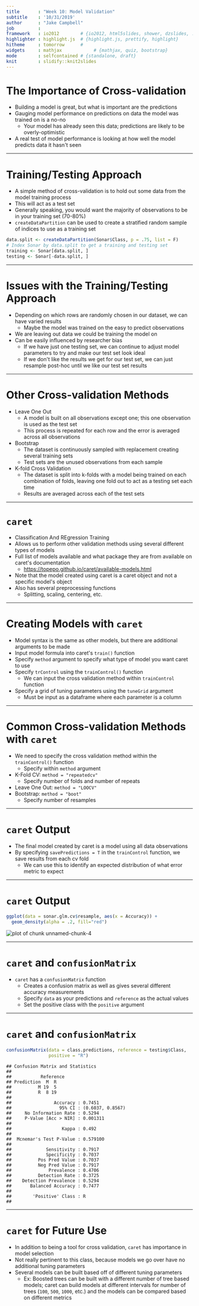```yaml
---
title       : "Week 10: Model Validation"
subtitle    : '10/31/2019'
author      : "Jake Campbell"
job         : 
framework   : io2012        # {io2012, html5slides, shower, dzslides, ...}
highlighter : highlight.js  # {highlight.js, prettify, highlight}
hitheme     : tomorrow      # 
widgets     : mathjax            # {mathjax, quiz, bootstrap}
mode        : selfcontained # {standalone, draft}
knit        : slidify::knit2slides
---
```




# The Importance of Cross-validation

- Building a model is great, but what is important are the predictions
- Gauging model performance on predictions on data the model was trained on is a no-no
  + Your model has already seen this data; predictions are likely to be overly-optimistic
- A real test of model performance is looking at how well the model predicts data it hasn't seen

---

# Training/Testing Approach

- A simple method of cross-validation is to hold out some data from the model training process
- This will act as a test set
- Generally speaking, you would want the majority of observations to be in your training set (70-80%)
- `createDataPartition` can be used to create a stratified random sample of indices to use as a training set

```r
data.split <- createDataPartition(Sonar$Class, p = .75, list = F)
# Index Sonar by data.split to get a training and testing set
training <- Sonar[data.split, ]
testing <- Sonar[-data.split, ]
```

---

# Issues with the Training/Testing Approach

- Depending on which rows are randomly chosen in our dataset, we can have varied results
  + Maybe the model was trained on the easy to predict observations
- We are leaving out data we could be training the model on
- Can be easily influenced by researcher bias
  + If we have just one testing set, we can continue to adjust model parameters to try and make our test set look ideal
  + If we don't like the results we get for our test set, we can just resample post-hoc until we like our test set results

---

# Other Cross-validation Methods

- Leave One Out
  + A model is built on all observations except one; this one observation is used as the test set
  + This process is repeated for each row and the error is averaged across all observations
- Bootstrap
  + The dataset is continuously sampled with replacement creating several training sets
  + Test sets are the unused observations from each sample
- K-fold Cross Validation
  + The dataset is split into k-folds with a model being trained on each combination of folds, leaving one fold out to act as a testing set each time
  + Results are averaged across each of the test sets

---

# `caret`

- Classification And REgression Training
- Allows us to perform other validation methods using several different types of models
- Full list of models available and what package they are from available on caret's documentation
  + https://topepo.github.io/caret/available-models.html
- Note that the model created using caret is a caret object and not a specific model's object
- Also has several preprocessing functions
  + Splitting, scaling, centering, etc.

---

# Creating Models with `caret`

- Model syntax is the same as other models, but there are additional arguments to be made
- Input model formula into caret's `train()` function
- Specify `method` argument to specify what type of model you want caret to use
- Specify `trControl` using the `trainControl()` function
  + We can input the cross validation method within `trainControl` function
- Specify a grid of tuning parameters using the `tuneGrid` argument
  + Must be input as a dataframe where each parameter is a column

---

# Common Cross-validation Methods with `caret`

- We need to specify the cross validation method within the `trainControl()` function
  + Specify within `method` argument
- K-Fold CV: `method = "repeatedcv"`
  + Specify number of folds and number of repeats
- Leave One Out: `method = "LOOCV"`
- Bootstrap: `method = "boot"`
  + Specify number of resamples

---

# `caret` Output

- The final model created by caret is a model using all data observations
- By specifying `savePredictions = T` in the `trainControl` function, we save results from each cv fold
  + We can use this to identify an expected distribution of what error metric to expect

---

# `caret` Output




```r
ggplot(data = sonar.glm.cv$resample, aes(x = Accuracy)) +
  geom_density(alpha = .2, fill="red")
```

<img src="assets/fig/unnamed-chunk-4-1.png" title="plot of chunk unnamed-chunk-4" alt="plot of chunk unnamed-chunk-4" style="display: block; margin: auto;" />

---

# `caret` and `confusionMatrix`

- `caret` has a `confusionMatrix` function
  + Creates a confusion matrix as well as gives several different accuracy measurements
  + Specify `data` as your predictions and `reference` as the actual values
  + Set the positive class with the `positive` argument

---

# `caret` and `confusionMatrix`





```r
confusionMatrix(data = class.predictions, reference = testing$Class,
                positive = "R")
```

```
## Confusion Matrix and Statistics
## 
##           Reference
## Prediction  M  R
##          M 19  5
##          R  8 19
##                                           
##                Accuracy : 0.7451          
##                  95% CI : (0.6037, 0.8567)
##     No Information Rate : 0.5294          
##     P-Value [Acc > NIR] : 0.001311        
##                                           
##                   Kappa : 0.492           
##                                           
##  Mcnemar's Test P-Value : 0.579100        
##                                           
##             Sensitivity : 0.7917          
##             Specificity : 0.7037          
##          Pos Pred Value : 0.7037          
##          Neg Pred Value : 0.7917          
##              Prevalence : 0.4706          
##          Detection Rate : 0.3725          
##    Detection Prevalence : 0.5294          
##       Balanced Accuracy : 0.7477          
##                                           
##        'Positive' Class : R               
## 
```

---

# `caret` for Future Use

- In addition to being a tool for cross validation, `caret` has importance in model selection
- Not really pertinent to this class, because models we go over have no additional tuning parameters
- Several models can be built based off of different tuning parameters
  + Ex: Boosted trees can be built with a different number of tree based models; caret can build models at different intervals for number of trees (`100`, `500`, `1000`, etc.) and the models can be compared based on different metrics
